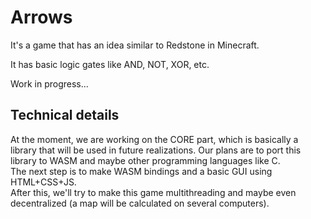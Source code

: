 # Arrows

It's a game that has an idea similar to Redstone in Minecraft.

It has basic logic gates like AND, NOT, XOR, etc.

Work in progress...

## Technical details

At the moment, we are working on the CORE part, which is basically a library that will be used in future realizations. Our plans are to port this library to WASM and maybe other programming languages like C.
</br>
The next step is to make WASM bindings and a basic GUI using HTML+CSS+JS.
</br>
After this, we'll try to make this game multithreading and maybe even decentralized (a map will be calculated on several computers).
